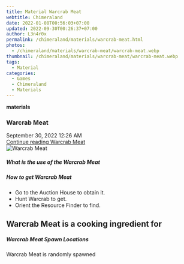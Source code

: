 ```yaml
---
title: Material Warcrab Meat
webtitle: Chimeraland
date: 2022-01-08T00:56:03+07:00
updated: 2022-09-30T00:26:37+07:00
author: L3n4r0x
permalink: /chimeraland/materials/warcrab-meat.html
photos:
  - /chimeraland/materials/warcrab-meat/warcrab-meat.webp
thumbnail: /chimeraland/materials/warcrab-meat/warcrab-meat.webp
tags:
  - Material
categories:
  - Games
  - Chimeraland
  - Materials
---
```


<section id="bootstrap-wrapper">
  <link
    rel="stylesheet"
    href="https://cdn.statically.io/gh/dimaslanjaka/Web-Manajemen/40ac3225/css/bootstrap-4.5-wrapper.css"
  />
  <div
    class="row g-0 border rounded overflow-hidden flex-md-row mb-4 shadow-sm position-relative"
  >
    <div class="col p-4 d-flex flex-column position-static">
      <strong class="d-inline-block mb-2 text-success">materials</strong>
      <h3 class="mb-0">Warcrab Meat</h3>
      <div class="mb-1 text-muted">September 30, 2022 12:26 AM</div>
      <a
        href="/chimeraland/materials/warcrab-meat.html"
        class="stretched-link d-none"
        >Continue reading Warcrab Meat</a
      >
    </div>
    <div class="col-auto d-none d-lg-block">
      <img
        src="/chimeraland/materials/warcrab-meat/warcrab-meat.webp"
        alt="Warcrab Meat"
      />
    </div>
  </div>
  <div class="row">
    <div class="col-lg-6 col-12 mb-2">
      <div class="card">
        <div class="card-body">
          <h5 class="card-title">What is the use of the Warcrab Meat</h5>
          <div class="card-text"><ul></ul></div>
        </div>
      </div>
    </div>
    <div class="col-lg-6 col-12 mb-2">
      <div class="card">
        <div class="card-body">
          <h5 class="card-title">How to get Warcrab Meat</h5>
          <div class="card-text">
            <ul>
              <li>Go to the Auction House to obtain it.</li>
              <li>Hunt Warcrab to get.</li>
              <li>Orient the Resource Finder to find.</li>
            </ul>
          </div>
        </div>
      </div>
    </div>
    <div class="col-lg-6 col-12 mb-2">
      <h2 id="cookable">Warcrab Meat is a cooking ingredient for</h2>
    </div>
    <div class="col-12 mb-2">
      <h5>Warcrab Meat Spawn Locations</h5>
      <p>Warcrab Meat is randomly spawned</p>
    </div>
  </div>
</section>
